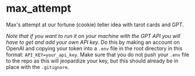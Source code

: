# max_attempt

Max's attempt at our fortune (cookie) teller idea with tarot cards and GPT.

*Note that if you want to run it on your machine with the GPT API you will have to get and add your own API key.*
Do this by making an account on OpenAI and copying your token into a `.env` file in the root directory in this format: `API_KEY=your_api_key`. Make sure that you do not push your `.env` file to the repo as this will jeopardize your key, but this should already be in place with the `.gitignore`.
